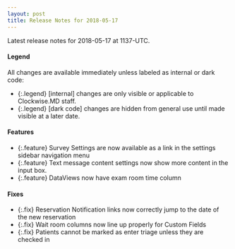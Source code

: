 ```yaml
---
layout: post
title: Release Notes for 2018-05-17
---
```


Latest release notes for 2018-05-17 at 1137-UTC.

<div class='legend' markdown='1'>

#### Legend

All changes are available immediately unless labeled as internal or dark code:

- {:.legend} [internal] changes are only visible or applicable to Clockwise.MD staff.
- {:.legend} [dark code] changes are hidden from general use until made visible at a later date.

</div>

<div class='features' markdown='1'>

#### Features

- {:.feature} Survey Settings are now available as a link in the settings sidebar navigation menu
- {:.feature} Text message content settings now show more content in the input box.
- {:.feature} DataViews now have exam room time column

</div>

<div class='fixes' markdown='1'>

#### Fixes

- {:.fix} Reservation Notification links now correctly jump to the date of the new reservation
- {:.fix} Wait room columns now line up properly for Custom Fields
- {:.fix} Patients cannot be marked as enter triage unless they are checked in

</div>
